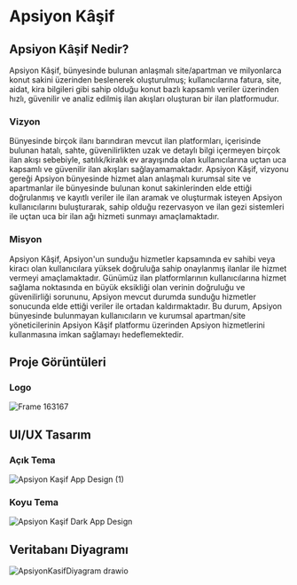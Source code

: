 # Apsiyon Kâşif 

## Apsiyon Kâşif Nedir?
Apsiyon Kâşif, bünyesinde bulunan anlaşmalı site/apartman ve milyonlarca konut sakini üzerinden beslenerek oluşturulmuş; kullanıcılarına fatura, site, aidat, kira bilgileri gibi sahip olduğu konut bazlı kapsamlı veriler üzerinden hızlı, güvenilir ve analiz edilmiş ilan akışları oluşturan bir ilan platformudur.

### Vizyon
Bünyesinde birçok ilanı barındıran mevcut ilan platformları, içerisinde bulunan hatalı, sahte, güvenilirlikten uzak ve detaylı bilgi içermeyen birçok ilan akışı sebebiyle, satılık/kiralık ev arayışında olan kullanıcılarına uçtan uca kapsamlı ve güvenilir ilan akışları sağlayamamaktadır. Apsiyon Kâşif, vizyonu gereği Apsiyon bünyesinde hizmet alan anlaşmalı kurumsal site ve apartmanlar ile bünyesinde bulunan konut sakinlerinden elde ettiği doğrulanmış ve kayıtlı veriler ile ilan aramak ve oluşturmak isteyen Apsiyon kullanıcılarını buluşturarak, sahip olduğu rezervasyon ve ilan gezi sistemleri ile uçtan uca bir ilan ağı hizmeti sunmayı amaçlamaktadır.

### Misyon
Apsiyon Kâşif, Apsiyon'un sunduğu hizmetler kapsamında ev sahibi veya kiracı olan kullanıcılara yüksek doğruluğa sahip onaylanmış ilanlar ile hizmet vermeyi amaçlamaktadır. Günümüz ilan platformlarının kullanıcılarına hizmet sağlama noktasında en büyük eksikliği olan verinin doğruluğu ve güvenilirliği sorununu, Apsiyon mevcut durumda sunduğu hizmetler sonucunda elde ettiği veriler ile ortadan kaldırmaktadır. Bu durum, Apsiyon bünyesinde bulunmayan kullanıcıların ve kurumsal apartman/site yöneticilerinin Apsiyon Kâşif platformu üzerinden Apsiyon hizmetlerini kullanmasına imkan sağlamayı hedeflemektedir.

## Proje Görüntüleri

### Logo 
![Frame 163167](https://github.com/user-attachments/assets/e5b6b8fe-988f-4c15-aecf-6e3cd4ea4348)

## UI/UX Tasarım

### Açık Tema
![Apsiyon Kaşif App Design (1)](https://github.com/user-attachments/assets/39377bd3-dedc-4fcf-8c66-043b622f507f)

### Koyu Tema
![Apsiyon Kaşif Dark App Design](https://github.com/user-attachments/assets/0e190528-2001-4354-892b-758dc66de616)

## Veritabanı Diyagramı
![ApsiyonKasifDiyagram drawio](https://github.com/user-attachments/assets/6f3e9c37-a587-4592-afea-9e2f8bc3d0c2)
